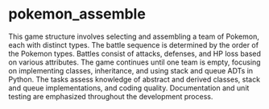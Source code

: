 # pokemon_assemble
This game structure involves selecting and assembling a team of Pokemon, each with distinct types. The battle sequence is determined by the order of the Pokemon types. Battles consist of attacks, defenses, and HP loss based on various attributes. The game continues until one team is empty, focusing on implementing classes, inheritance, and using stack and queue ADTs in Python. The tasks assess knowledge of abstract and derived classes, stack and queue implementations, and coding quality. Documentation and unit testing are emphasized throughout the development process.

